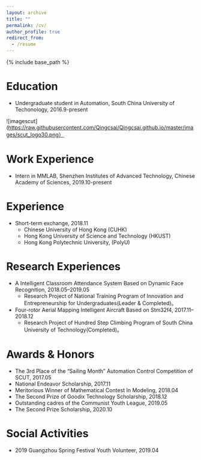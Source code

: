 ```yaml
---
layout: archive
title: ""
permalink: /cv/
author_profile: true
redirect_from:
  - /resume
---
```


{% include base_path %}

Education 
======
* Undergraduate student in Automation, South China University of Techonology, 2016.9-present

[//]:![imagescut](https://github.com/Qingcsai/Qingcsai.github.io/tree/master/images/scut_logo30.png)

![imagescut](https://raw.githubusercontent.com/Qingcsai/Qingcsai.github.io/master/images/scut_logo30.png）

[//]:  <img src='https://github.com/Qingcsai/Qingcsai.github.io/raw/master/images/siat_logo.png' align=right width=70 height=70/>

Work Experience
=====
* Intern in MMLAB, Shenzhen Institutes of Advanced Technology, Chinese Academy of Sciences, 2019.10-present

Experience
=====
* Short-term exchange, 2018.11
  * Chinese University of Hong Kong (CUHK)
  * Hong Kong University of Science and Technology (HKUST)
  * Hong Kong Polytechnic University, (PolyU)

Research Experiences
======
* A Intelligent Classroom Attendance System Based on Dynamic Face Recognition, 2018.05–2019.05
  * Research Project of National Training Program of Innovation and Entrepreneurship for Undergraduates(Leader & Completed)。 
* Four-rotor Aerial Mapping Intelligent Aircraft Based on Stm32f4, 2017.11–2018.12
  * Research Project of Hundred Step Climbing Program of South China University of Technology(Completed)。 

Awards & Honors
======
* The 3rd Place of the “Sailing Month” Automation Control Competition of SCUT, 2017.05
* National Endeavor Scholarship, 2017.11
* Meritorious Winner of Mathematical Contest In Modeling, 2018.04
* The Second Prize of Goodix Technology Scholarship, 2018.12
* Outstanding cadres of the Communist Youth League, 2019.05
* The Second Prize Scholarship, 2020.10

Social Activities
======
* 2019 Guangzhou Spring Festival Youth Volunteer, 2019.04
